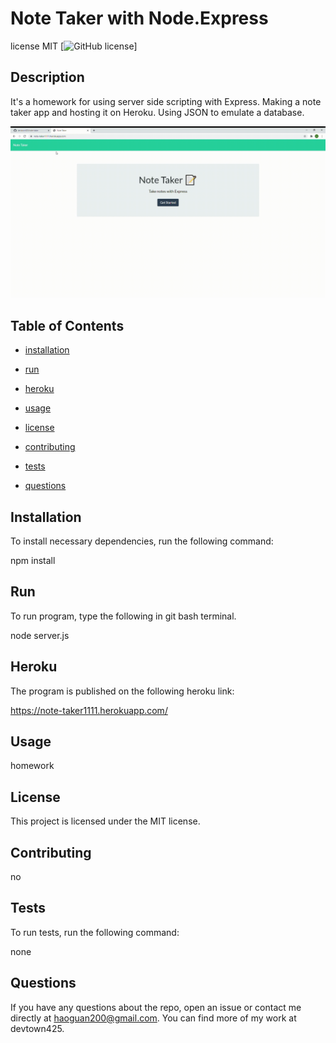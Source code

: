 
# Note Taker with Node.Express

license MIT
[![GitHub license](https://img.shields.io/badge/license-MIT-blue.svg)]

## Description
It's a homework for using server side scripting with Express. Making a note taker app and hosting it on Heroku. Using JSON to emulate a database.

![Note Taker](asset/Note_Taker.gif)


## Table of Contents 
    
* [installation](#installation)

* [run](#run)

* [heroku](#heroku)

* [usage](#usage)

* [license](#license)

* [contributing](#contributing)

* [tests](#tests)

* [questions](#questions)

## Installation

To install necessary dependencies, run the following command:

npm install

## Run 

To run program, type the following in git bash terminal. 

node server.js

## Heroku

The program is published on the following heroku link:

 https://note-taker1111.herokuapp.com/

## Usage

homework

## License

This project is licensed under the MIT license.

## Contributing

no

## Tests

To run tests, run the following command:

none

## Questions 

If you have any questions about the repo, open an issue or contact me directly at haoguan200@gmail.com. You can find more
of my work at devtown425.      
